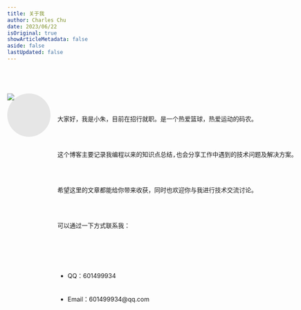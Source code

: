 ```yaml
---
title: 关于我
author: Charles Chu
date: 2023/06/22
isOriginal: true
showArticleMetadata: false
aside: false
lastUpdated: false
---
```


<div class="wrap">
    <div class="introduce">
        <!-- 头像 -->
        <div class="avatar"><img src="/public/common/avatar.png" /></div>
        <div class="content">
            <pre>大家好，我是小朱，目前在招行就职。是一个热爱篮球，热爱运动的码农。</pre>
            <pre>这个博客主要记录我编程以来的知识点总结,也会分享工作中遇到的技术问题及解决方案。</pre>
            <pre>希望这里的文章都能给你带来收获，同时也欢迎你与我进行技术交流讨论。</pre>
            <pre>可以通过一下方式联系我：</pre>
            <ul>
                <li>QQ：601499934</li>
                <li>Email：601499934@qq.com</li>
            </ul>
        </div>
    </div>
</div>

<style lang="less">
    .wrap{
        width: 720px;
        margin: 72px auto 32px;
        
        @media(max-width: 720px){
            width: 100%;
        }
        .introduce{
            display: flex;
            width: 100%;
            .avatar{
                flex-shrink: 0;
                width: 100px;
                height: 100px;
                margin-right: 16px;
                border-radius: 50%;
                background-color: #e6e6e6;
            }
            .content{
                flex: 1;
                white-space: break-spaces;
            }
        } 
    }
</style>
